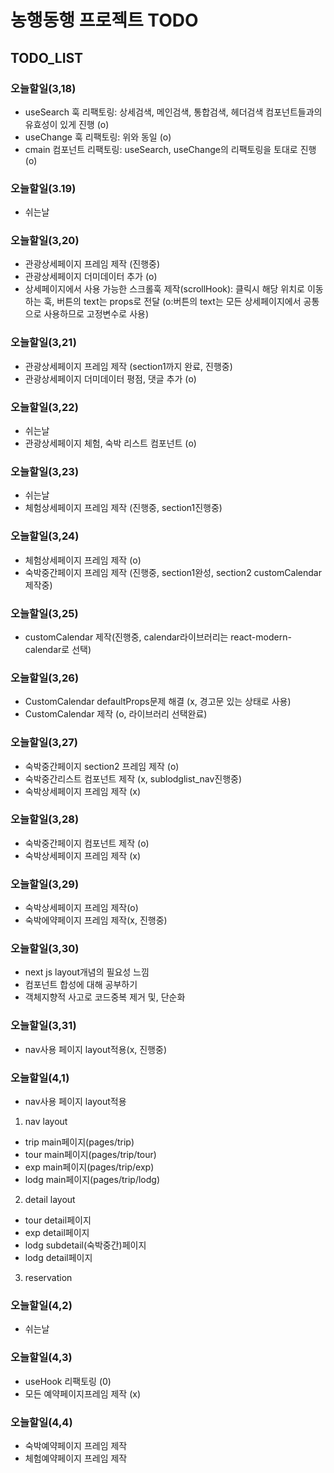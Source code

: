 # 농행동행 프로젝트 TODO

## TODO_LIST

### 오늘할일(3,18)

- useSearch 훅 리팩토링: 상세검색, 메인검색, 통합검색, 헤더검색 컴포넌트들과의 유효성이 있게 진행 (o)
- useChange 훅 리팩토링: 위와 동일 (o)
- cmain 컴포넌트 리팩토링: useSearch, useChange의 리팩토링을 토대로 진행 (o)

### 오늘할일(3.19)

- 쉬는날

### 오늘할일(3,20)

- 관광상세페이지 프레임 제작 (진행중)
- 관광상세페이지 더미데이터 추가 (o)
- 상세페이지에서 사용 가능한 스크롤훅 제작(scrollHook): 클릭시 해당 위치로 이동하는 훅, 버튼의 text는 props로 전달 (o:버튼의 text는 모든 상세페이지에서 공통으로 사용하므로 고정변수로 사용)

### 오늘할일(3,21)

- 관광상세페이지 프레임 제작 (section1까지 완료, 진행중)
- 관광상세페이지 더미데이터 평점, 댓글 추가 (o)

### 오늘할일(3,22)

- 쉬는날
- 관광상세페이지 체험, 숙박 리스트 컴포넌트 (o)

### 오늘할일(3,23)

- 쉬는날
- 체험상세페이지 프레임 제작 (진행중, section1진행중)

### 오늘할일(3,24)

- 체험상세페이지 프레임 제작 (o)
- 숙박중간페이지 프레임 제작 (진행중, section1완성, section2 customCalendar 제작중)

### 오늘할일(3,25)

- customCalendar 제작(진행중, calendar라이브러리는 react-modern-calendar로 선택)

### 오늘할일(3,26)

- CustomCalendar defaultProps문제 해결 (x, 경고문 있는 상태로 사용)
- CustomCalendar 제작 (o, 라이브러리 선택완료)

### 오늘할일(3,27)

- 숙박중간페이지 section2 프레임 제작 (o)
- 숙박중간리스트 컴포넌트 제작 (x, sublodglist_nav진행중)
- 숙박상세페이지 프레임 제작 (x)

### 오늘할일(3,28)

- 숙박중간페이지 컴포넌트 제작 (o)
- 숙박상세페이지 프레임 제작 (x)

### 오늘할일(3,29)

- 숙박상세페이지 프레임 제작(o)
- 숙박에약페이지 프레임 제작(x, 진행중)

### 오늘할일(3,30)

- next js layout개념의 필요성 느낌
- 컴포넌트 합성에 대해 공부하기
- 객체지향적 사고로 코드중복 제거 및, 단순화

### 오늘할일(3,31)

- nav사용 페이지 layout적용(x, 진행중)

### 오늘할일(4,1)

- nav사용 페이지 layout적용

1. nav layout

- trip main페이지(pages/trip)
- tour main페이지(pages/trip/tour)
- exp main페이지(pages/trip/exp)
- lodg main페이지(pages/trip/lodg)

2. detail layout

- tour detail페이지
- exp detail페이지
- lodg subdetail(숙박중간)페이지
- lodg detail페이지

3. reservation

### 오늘할일(4,2)

- 쉬는날

### 오늘할일(4,3)

- useHook 리팩토링 (0)
- 모든 예약페이지프레임 제작 (x)

### 오늘할일(4,4)

- 숙박예약페이지 프레임 제작
- 체험예약페이지 프레임 제작
